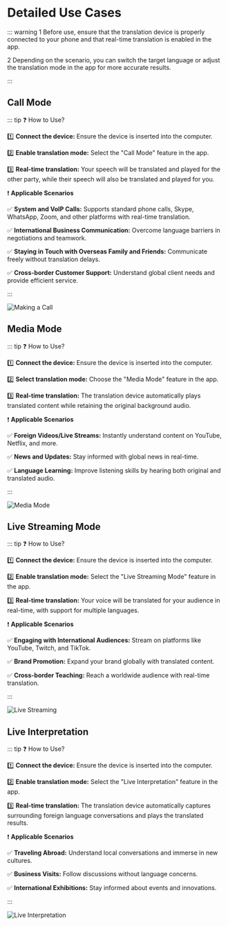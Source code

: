 # Detailed Use Cases

::: warning <span class="circle-badge">1</span> Before use, ensure that the translation device is properly connected to your phone and that real-time translation is enabled in the app.

<span class="circle-badge">2</span> Depending on the scenario, you can switch the target language or adjust the translation mode in the app for more accurate results.

:::

## Call Mode

::: tip ❓ How to Use?

1️⃣ **Connect the device:** Ensure the device is inserted into the computer.

2️⃣ **Enable translation mode:** Select the "Call Mode" feature in the app.

3️⃣ **Real-time translation:** Your speech will be translated and played for the other party, while their speech will also be translated and played for you.

❗️ **Applicable Scenarios**

✅ **System and VoIP Calls:** Supports standard phone calls, Skype, WhatsApp, Zoom, and other platforms with real-time translation.

✅ **International Business Communication:** Overcome language barriers in negotiations and teamwork.

✅ **Staying in Touch with Overseas Family and Friends:** Communicate freely without translation delays.

✅ **Cross-border Customer Support:** Understand global client needs and provide efficient service.

:::

![Making a Call](https://bu.dusays.com/2025/02/11/67aac4d4bdc7c.png)

## Media Mode

::: tip ❓ How to Use?

1️⃣ **Connect the device:** Ensure the device is inserted into the computer.

2️⃣ **Select translation mode:** Choose the "Media Mode" feature in the app.

3️⃣ **Real-time translation:** The translation device automatically plays translated content while retaining the original background audio.

❗️ **Applicable Scenarios**

✅ **Foreign Videos/Live Streams:** Instantly understand content on YouTube, Netflix, and more.

✅ **News and Updates:** Stay informed with global news in real-time.

✅ **Language Learning:** Improve listening skills by hearing both original and translated audio.

:::

![Media Mode](https://bu.dusays.com/2025/02/11/67aac4d80878f.png)

## Live Streaming Mode

::: tip ❓ How to Use?

1️⃣ **Connect the device:** Ensure the device is inserted into the computer.

2️⃣ **Enable translation mode:** Select the "Live Streaming Mode" feature in the app.

3️⃣ **Real-time translation:** Your voice will be translated for your audience in real-time, with support for multiple languages.

❗️ **Applicable Scenarios**

✅ **Engaging with International Audiences:** Stream on platforms like YouTube, Twitch, and TikTok.

✅ **Brand Promotion:** Expand your brand globally with translated content.

✅ **Cross-border Teaching:** Reach a worldwide audience with real-time translation.

:::

![Live Streaming](https://bu.dusays.com/2025/02/11/67aacb98a10d7.png)

## Live Interpretation

::: tip ❓ How to Use?

1️⃣ **Connect the device:** Ensure the device is inserted into the computer.

2️⃣ **Enable translation mode:** Select the "Live Interpretation" feature in the app.

3️⃣ **Real-time translation:** The translation device automatically captures surrounding foreign language conversations and plays the translated results.

❗️ **Applicable Scenarios**

✅ **Traveling Abroad:** Understand local conversations and immerse in new cultures.

✅ **Business Visits:** Follow discussions without language concerns.

✅ **International Exhibitions:** Stay informed about events and innovations.

:::

![Live Interpretation](https://bu.dusays.com/2025/02/11/67aac4d5797fb.png)
